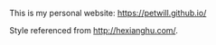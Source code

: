 This is my personal website: https://petwill.github.io/

Style referenced from http://hexianghu.com/.
